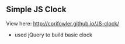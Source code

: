 ## Simple JS Clock

View here: http://corifowler.github.io/JS-clock/

* used jQuery to build basic clock